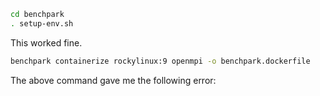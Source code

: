 ```bash
cd benchpark
. setup-env.sh
```

This worked fine.

```bash
benchpark containerize rockylinux:9 openmpi -o benchpark.dockerfile
```

The above command gave me the following error:
```bash

```